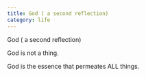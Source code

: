 ```yaml
---
title: God ( a second reflection)
category: life
---
```


God ( a second reflection)

God is not a thing.

God is the essence
that permeates
ALL things.
